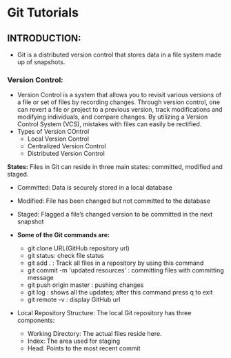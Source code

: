 # Git Tutorials
## INTRODUCTION:
-  Git is a distributed version control that stores data in a file system made up of snapshots.

### **Version Control:**
- Version Control is a system that allows you to revisit various versions of a file or set of files by recording changes. Through version control, one can revert a file or project to a previous version, track modifications and modifying individuals, and compare changes. By utilizing a Version Control System (VCS), mistakes with files can easily be rectified.
- Types of Version COntrol
    - Local Version Control
    - Centralized Version Control
    - Distributed Version Control

**States:** Files in Git can reside in three main states: committed, modified and staged.

- Committed: Data is securely stored in a local database

- Modified: File has been changed but not committed to the database

- Staged: Flagged a file’s changed version to be committed in the next snapshot

- **Some of the Git commands are:**
    - git clone URL(GitHub repository url)
    - git status: check file status
    - git add . : Track all files in a repository by using this command
    - git commit -m 'updated resources' :  committing files with committing message
    - git push origin master : pushing changes
    - git log : shows all the updates; after this command press q to exit
    - git remote -v : display GitHub url

- Local Repository Structure: The local Git repository has three components:

    - Working Directory: The actual files reside here.
    - Index: The area used for staging
    - Head: Points to the most recent commit

